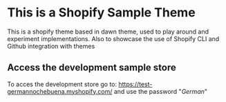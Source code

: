 <h1>This is a Shopify Sample Theme</h1>
<p>This is a shopify theme based in dawn theme, used to play around and experiment implementations. Also to showcase the use of Shopify CLI and Github integration with themes</p>
<h2>Access the development sample store</h2>
<p>To acces the development store go to: <a href="https://test-germannochebuena.myshopify.com/">https://test-germannochebuena.myshopify.com/</a> and use the password "<i>German</i>"</p>
